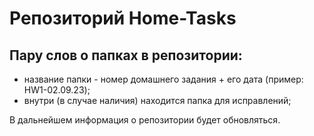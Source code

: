 # Репозиторий Home-Tasks

## Пару слов о папках в репозитории:

* название папки - номер домашнего задания + его дата (пример: HW1-02.09.23);
* внутри (в случае наличия) находится папка для исправлений;

В дальнейшем информация о репозитории будет обновляться.
